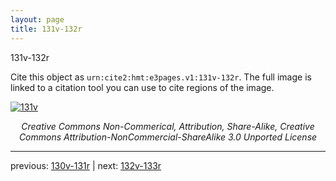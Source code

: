 ```yaml
---
layout: page
title: 131v-132r
---
```


131v-132r

Cite this object as `urn:cite2:hmt:e3pages.v1:131v-132r`. The full image is linked to a citation tool you can use to cite regions of the image.

[![131v](http://www.homermultitext.org/iipsrv?IIIF=/project/homer/pyramidal/deepzoom/hmt/e3bifolio/v1/E3_131v_132r.tif/full/800,/0/default.jpg)](http://www.homermultitext.org/ict2/?urn=urn:cite2:hmt:e3bifolio.v1:E3_131v_132r) 

<p style="text-align: center; font-style: italic;">Creative Commons Non-Commerical, Attribution, Share-Alike, Creative Commons Attribution-NonCommercial-ShareAlike 3.0 Unported License</p>

---

previous: [130v-131r](../130v-131r/) | next: [132v-133r](../132v-133r/)